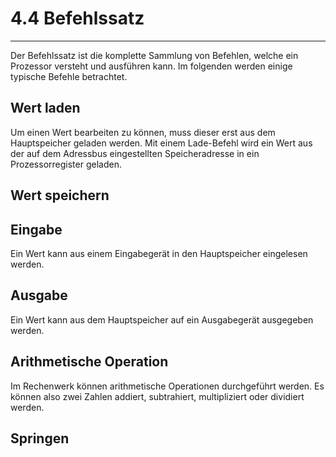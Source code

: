 # 4.4 Befehlssatz
---

Der Befehlssatz ist die komplette Sammlung von Befehlen, welche ein Prozessor versteht und ausführen kann. Im folgenden werden einige typische Befehle betrachtet.

## Wert laden

Um einen Wert bearbeiten zu können, muss dieser erst aus dem Hauptspeicher geladen werden. Mit einem Lade-Befehl wird ein Wert aus der auf dem Adressbus eingestellten Speicheradresse in ein Prozessorregister geladen.

## Wert speichern


## Eingabe

Ein Wert kann aus einem Eingabegerät in den Hauptspeicher eingelesen werden.

## Ausgabe

Ein Wert kann aus dem Hauptspeicher auf ein Ausgabegerät ausgegeben werden.

## Arithmetische Operation

Im Rechenwerk können arithmetische Operationen durchgeführt werden. Es können also zwei Zahlen addiert, subtrahiert, multipliziert oder dividiert werden.

## Springen
